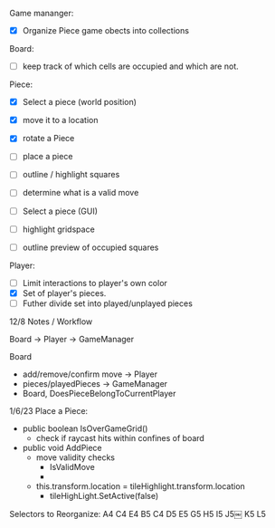 Game mananger:
- [x] Organize Piece game obects into collections

Board:
- [ ] keep track of which cells are occupied and which are not.

Piece: 

- [x] Select a piece (world position)
- [x] move it to a location
- [x] rotate a Piece
- [ ] place a piece 
- [ ] outline / highlight squares
- [ ] determine what is a valid move

- [ ] Select a piece (GUI)
- [ ] highlight gridspace
- [ ] outline preview of occupied squares

Player:
- [ ] Limit interactions to player's own color
- [x] Set of player's pieces.
- [ ] Futher divide set into played/unplayed pieces

12/8 Notes / Workflow

Board -> Player -> GameManager

Board
 - add/remove/confirm move
-> Player
 - pieces/playedPieces
-> GameManager
 - Board, DoesPieceBelongToCurrentPlayer


 1/6/23 
 Place a Piece:
 - public boolean IsOverGameGrid()
    - check if raycast hits within confines of board
 - public void AddPiece
    - move validity checks 
        - IsValidMove
        - 
    - this.transform.location = tileHighlight.transform.location
        - tileHighLight.SetActive(false)


Selectors to Reorganize:
A4
C4
E4
B5
C4
D5
E5
G5
H5
I5
J5￼
K5
L5
